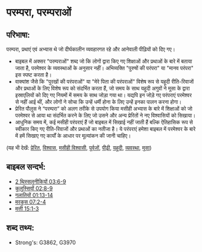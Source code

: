 # परम्परा, परम्पराओं #

## परिभाषा: ##

परम्परा, प्रथाएं एवं अभ्यास थे जो दीर्घकालीन व्यवहारगत रहे और आनेवाली पीढ़ियों को दिए गए।

* बाइबल में अक्सर "परम्पराओं" शब्द जो कि लोगों द्वारा किए गए शिक्षाओं और प्रथाओं के बारे में बताया जाता है, परमेश्वर के व्यवस्थाओं के अनुसार नहीं। अभिव्यक्ति "पुरुषों की परंपरा" या "मानव परंपरा" इस स्पष्ट करता है।
* वाक्यांश जैसे कि "पुरखों की परंपराओं" या "मेरे पिता की परंपराओं" विशेष रूप से यहूदी रीति-रिवाजों और प्रथाओं के लिए विशेष रूप को संदर्भित करता हैं, जो समय के साथ यहूदी अगुवों ने मूसा के द्वारा इस्राएलियों को दिए गए नियमों में समय के साथ जोड़ा गया था। यद्यपि इन जोड़े गए परंपराएं परमेश्वर से नहीं आई थीं, और लोगों ने सोचा कि उन्हें धर्मी होना के लिए उन्हें इनका पालन करना होगा।
* प्रेरित पौलुस ने “परम्परा” को अलग तरीके से उपयोग किया मसीही अभ्यास के बारे में शिक्षाओं को जो परमेश्वर से आया था संदर्भित करने के लिए जो उसने और अन्य प्रेरितों ने नए विश्वासियों को सिखाया।
* आधुनिक समय में, कई मसीही परंपराएं हैं जो बाइबल में सिखाई नहीं जाती हैं बल्कि ऐतिहासिक रूप से स्वीकार किए गए रीति-रिवाजों और प्रथाओं का नतीजा है। ये परंपराएं हमेशा बाइबल में परमेश्वर के बारे में हमें सिखाए गए कार्यों के आधार पर मूल्यांकन की जानी चाहिए।


(यह भी देखें: [प्रेरित](../kt/apostle.md), [विश्वास](../kt/believer.md), [मसीही विश्वासी](../kt/christian.md), [पूर्वजों](../other/father.md), [पीढ़ी](../other/generation.md), [यहूदी](../kt/jew.md), [व्यवस्था](../kt/lawofmoses.md), [मूसा](../names/moses.md))

## बाइबल सन्दर्भ: ##

* [2 थिस्सलुनीकियों 03:6-9](rc://en/tn/help/2th/03/06)
* [कुलुस्सियों 02:8-9](rc://en/tn/help/col/02/08)
* [गलातियों 01:13-14](rc://en/tn/help/gal/01/13)
* [मरकुस 07:2-4](rc://en/tn/help/mrk/07/02)
* [मत्ती 15:1-3](rc://en/tn/help/mat/15/01)

## शब्द तथ्य: ##

* Strong's: G3862, G3970
